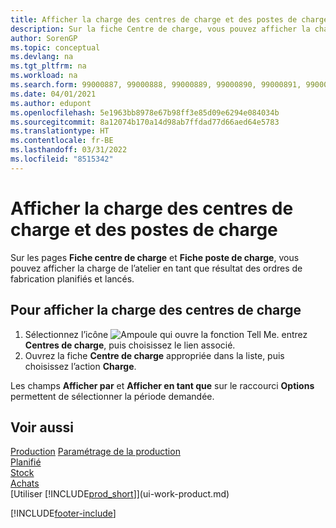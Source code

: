 ```yaml
---
title: Afficher la charge des centres de charge et des postes de charge
description: Sur la fiche Centre de charge, vous pouvez afficher la charge des centres de charge en tant que résultat des ordres de fabrication lancés.
author: SorenGP
ms.topic: conceptual
ms.devlang: na
ms.tgt_pltfrm: na
ms.workload: na
ms.search.form: 99000887, 99000888, 99000889, 99000890, 99000891, 99000892, 99000915, 99000916
ms.date: 04/01/2021
ms.author: edupont
ms.openlocfilehash: 5e1963bb8978e67b98ff3e85d09e6294e084034b
ms.sourcegitcommit: 8a12074b170a14d98ab7ffdad77d66aed64e5783
ms.translationtype: HT
ms.contentlocale: fr-BE
ms.lasthandoff: 03/31/2022
ms.locfileid: "8515342"
---
```

# <a name="view-load-on-work-and-machine-centers"></a>Afficher la charge des centres de charge et des postes de charge

Sur les pages **Fiche centre de charge** et **Fiche poste de charge**, vous pouvez afficher la charge de l’atelier en tant que résultat des ordres de fabrication planifiés et lancés.  

## <a name="to-view-the-load-on-work-centers"></a>Pour afficher la charge des centres de charge

1. Sélectionnez l’icône ![Ampoule qui ouvre la fonction Tell Me.](media/ui-search/search_small.png "Dites-moi ce que vous voulez faire") entrez **Centres de charge**, puis choisissez le lien associé.  
2. Ouvrez la fiche **Centre de charge** appropriée dans la liste, puis choisissez l’action **Charge**.  

Les champs **Afficher par** et **Afficher en tant que** sur le raccourci **Options** permettent de sélectionner la période demandée.  

## <a name="see-also"></a>Voir aussi  
[Production](production-manage-manufacturing.md)
[Paramétrage de la production](production-configure-production-processes.md)  
[Planifié](production-planning.md)  
[Stock](inventory-manage-inventory.md)  
[Achats](purchasing-manage-purchasing.md)  
[Utiliser [!INCLUDE[prod_short](includes/prod_short.md)]](ui-work-product.md)


[!INCLUDE[footer-include](includes/footer-banner.md)]